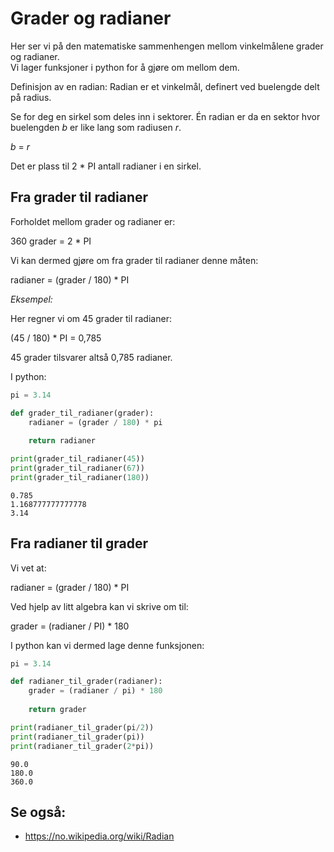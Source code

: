# Grader og radianer

Her ser vi på den matematiske sammenhengen mellom vinkelmålene grader og radianer.  
Vi lager funksjoner i python for å gjøre om mellom dem.

Definisjon av en radian:
Radian er et vinkelmål, definert ved buelengde delt på radius.

Se for deg en sirkel som deles inn i sektorer.
Én radian er da en sektor hvor buelengden _b_ er like lang som radiusen _r_.

_b_ = _r_

Det er plass til 2 * PI antall radianer i en sirkel.


## Fra grader til radianer

Forholdet mellom grader og radianer er:

360 grader = 2 * PI

Vi kan dermed gjøre om fra grader til radianer denne måten:

radianer = (grader / 180) * PI

_Eksempel:_

Her regner vi om 45 grader til radianer:

(45 / 180) * PI = 0,785

45 grader tilsvarer altså 0,785 radianer.

I python:


```python
pi = 3.14

def grader_til_radianer(grader):
    radianer = (grader / 180) * pi
    
    return radianer

print(grader_til_radianer(45))
print(grader_til_radianer(67))
print(grader_til_radianer(180))
```

    0.785
    1.168777777777778
    3.14



## Fra radianer til grader

Vi vet at:

radianer = (grader / 180) * PI

Ved hjelp av litt algebra kan vi skrive om til:

grader = (radianer / PI) * 180

I python kan vi dermed lage denne funksjonen:


```python
pi = 3.14

def radianer_til_grader(radianer):
    grader = (radianer / pi) * 180
    
    return grader

print(radianer_til_grader(pi/2))
print(radianer_til_grader(pi))
print(radianer_til_grader(2*pi))
```

    90.0
    180.0
    360.0



## Se også:

 - https://no.wikipedia.org/wiki/Radian
 
